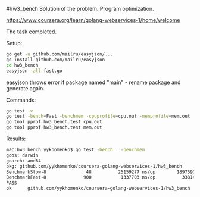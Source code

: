 #hw3_bench
Solution of the problem. Program optimization. 

https://www.coursera.org/learn/golang-webservices-1/home/welcome

The task completed.

Setup:
```bash
go get -u github.com/mailru/easyjson/...
go install github.com/mailru/easyjson
cd hw3_bench
easyjson -all fast.go
```
easyjson throws error if package named "main" - rename package and generate again.

Commands:
```bash
go test -v
go test -bench=Fast -benchmem -cpuprofile=cpu.out -memprofile=mem.out
go tool pprof hw3_bench.test cpu.out
go tool pprof hw3_bench.test mem.out
```

Results:
```bash
mac:hw3_bench yykhomenko$ go test -bench . -benchmem
goos: darwin
goarch: amd64
pkg: github.com/yykhomenko/coursera-golang-webservices-1/hw3_bench
BenchmarkSlow-8               48          25159277 ns/op        18975903 B/op     195841 allocs/op
BenchmarkFast-8              900           1337703 ns/op          338149 B/op       4565 allocs/op
PASS
ok      github.com/yykhomenko/coursera-golang-webservices-1/hw3_bench   2.620s
```
